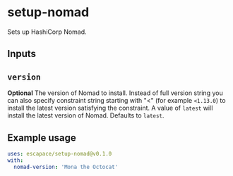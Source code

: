 # setup-nomad

Sets up HashiCorp Nomad.

## Inputs

## `version`

**Optional** The version of Nomad to install. Instead of full version string you
can also specify constraint string starting with "<" (for example `<1.13.0`) to
install the latest version satisfying the constraint. A value of `latest` will
install the latest version of Nomad. Defaults to `latest`.

## Example usage

```yaml
uses: escapace/setup-nomad@v0.1.0
with:
  nomad-version: 'Mona the Octocat'
```
